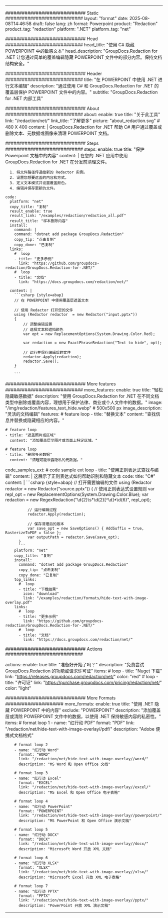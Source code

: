 
---
############################# Static ############################
layout: "format"
date:  2025-08-08T14:46:58
draft: false
lang: zh
format: Powerpoint
product: "Redaction"
product_tag: "redaction"
platform: ".NET"
platform_tag: "net"

############################# Head ############################
head_title: "使用 C# 隐藏 POWERPOINT 中的敏感文本"
head_description: "GroupDocs.Redaction for .NET 让您通过简单的覆盖编辑隐藏 POWERPOINT 文件中的部分内容。保持文档结构安全。"

############################# Header ############################
title: "在 POWERPOINT 中使用 .NET 进行文本编辑" 
description: "通过使用 C# 和 GroupDocs.Redaction for .NET 的覆盖层保护 POWERPOINT 文件中的内容。"
subtitle: "GroupDocs.Redaction for .NET 内部工具" 

############################# About ############################
about:
    enable: true
    title: "关于此工具"
    link: "/redaction/net/"
    link_title: "了解更多"
    picture: "about_redaction.svg" # 480 X 400
    content: |
       GroupDocs.Redaction for .NET 帮助 C# 用户通过覆盖或删除文本、元数据或图像来清理 POWERPOINT 文档。

############################# Steps ############################
steps:
    enable: true
    title: "保护 Powerpoint 文档中的内容"
    content: |
      在您的 .NET 应用中使用 GroupDocs.Redaction for .NET 在分发前清理文件。
      
      1. 将文件路径传递给新的 Redactor 实例。
      2. 设置您想要遮盖的内容和方式。
      3. 定义文本模式并设置覆盖颜色。
      4. 编辑并保存更新的文件。
   
    code:
      platform: "net"
      copy_title: "复制"
      result_enable: true
      result_link: "/examples/redaction/redaction_all.pdf"
      result_title: "样本删除内容"
      install:
        command: |
        command: "dotnet add package GroupDocs.Redaction"
        copy_tip: "点击复制"
        copy_done: "已复制"
      links:
        #  loop
        - title: "更多示例"
          link: "https://github.com/groupdocs-redaction/GroupDocs.Redaction-for-.NET/"
        #  loop
        - title: "文档"
          link: "https://docs.groupdocs.com/redaction/net/"
          
      content: |
        ```csharp {style=abap}
        // 在 POWERPOINT 中使用覆盖层遮盖文本

        // 使用 Redactor 打开您的文件
        using (Redactor redactor  = new Redactor("input.pptx"))
        {
            // 调整编辑设置
            // 选择文本和遮挡颜色
            var opt = new ReplacementOptions(System.Drawing.Color.Red);
            
            var redaction = new ExactPhraseRedaction("Text to hide", opt);

            // 运行并保存编辑后的文件
            redactor.Apply(redaction);
            redactor.Save();
        }
        
        ```            


############################# More features ############################
more_features:
  enable: true
  title: "轻松隐藏敏感数据"
  description: "使用 GroupDocs.Redaction for .NET 在不同文档类型中删除或覆盖内容，理想用于保护法律、商业或个人文件中的数据。"
  image: "/img/redaction/features_text_hide.webp" # 500x500 px
  image_description: "灵活的文档编辑"
  features:
    # feature loop
    - title: "替换文本"
      content: "查找信息并替换或隐藏相应的内容。"

    # feature loop
    - title: "遮盖照片或区域"
      content: "添加覆盖层至图片或页面上特定区域。"

    # feature loop
    - title: "删除多余数据"
      content: "清理可能泄露隐私的元数据。"
      
  code_samples_ext:
    # code sample ext loop
    - title: "使用正则表达式查找与编辑"
      content: |
        这展示了正则表达式如何帮助识别和隐藏文本
      code:
        title: "C#"
        content: |
          ```csharp {style=abap}
          //  打开需要编辑的文件
          using (Redactor redactor  = new Redactor("source.pptx"))
          {
              // 使用正则表达式设置规则
              var repl_opt = new ReplacementOptions(System.Drawing.Color.Blue);
              var redaction = new RegexRedaction("\\d{2}\\s*\\d{2}[^\\d]*\\d{6}", repl_opt);

              // 运行编辑过程
              redactor.Apply(redaction);

              // 保存清理后的版本
              var save_opt = new SaveOptions() { AddSuffix = true, RasterizeToPDF = false };
              var outputPath = redactor.Save(save_opt);
          }
          ```
        platform: "net"
        copy_title: "复制"
        install:
          command: "dotnet add package GroupDocs.Redaction"
          copy_tip: "点击复制"
          copy_done: "已复制"
        top_links:
          #  loop
          - title: "下载结果"
            icon: "download"
            link: "/examples/redaction/formats/hide-text-with-image-overlay.pdf"
        links:
          #  loop
          - title: "更多示例"
            link: "https://github.com/groupdocs-redaction/GroupDocs.Redaction-for-.NET/"
          #  loop
          - title: "文档"
            link: "https://docs.groupdocs.com/redaction/net/"


############################# Actions ############################

actions:
  enable: true
  title: "准备好开始了吗？"
  description: "免费尝试 GroupDocs.Redaction 的功能或请求许可证"
  items:
    #  loop
    - title: "Nuget 下载"
      link: "https://releases.groupdocs.com/redaction/net/"
      color: "red"
        #  loop
    - title: "许可证"
      link: "https://purchase.groupdocs.com/pricing/redaction/net/"
      color: "light"


############################# More Formats #####################
more_formats:
    enable: true
    title: "使用 .NET 隐藏 POWERPOINT 中的内容"
    exclude: "POWERPOINT"
    description: "添加覆盖层或清除 POWERPOINT 文件中的数据，以使用 .NET 保持敏感内容的私密性。"
    items: 
        # format loop 1
        - name: "红行动 PDF"
          format: "PDF"
          link: "/redaction/net/hide-text-with-image-overlay//pdf/"
          description: "Adobe 便携式文档格式"

        # format loop 2
        - name: "红行动 Word"
          format: "WORD"
          link: "/redaction/net/hide-text-with-image-overlay//word/"
          description: "MS Word 和 Open Office 文档"
          
        # format loop 3
        - name: "红行动 Excel"
          format: "EXCEL"
          link: "/redaction/net/hide-text-with-image-overlay//excel/"
          description: "MS Excel 和 Open Office 电子表格"

        # format loop 4
        - name: "红行动 PowerPoint"
          format: "POWERPOINT"
          link: "/redaction/net/hide-text-with-image-overlay//powerpoint/"
          description: "MS PowerPoint 和 Open Office 演示文稿"

        # format loop 5
        - name: "红行动 DOCX"
          format: "DOCX"
          link: "/redaction/net/hide-text-with-image-overlay//docx/"
          description: "Microsoft Word 开放 XML 文档"
          
        # format loop 6
        - name: "红行动 XLSX"
          format: "XLSX"
          link: "/redaction/net/hide-text-with-image-overlay//xlsx/"
          description: "Microsoft Excel 开放 XML 电子表格"
          
        # format loop 7
        - name: "红行动 PPTX"
          format: "PPTX"
          link: "/redaction/net/hide-text-with-image-overlay//pptx/"
          description: "PowerPoint 开放 XML 演示文稿"


---